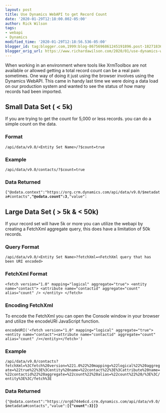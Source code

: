 ```yaml
---
layout: post
title: Use Dynamics WebAPI to get Record Count
date: '2020-01-29T12:18:00.002-05:00'
author: Rick Wilson
tags:
- webapi
- Dynamics
modified_time: '2020-01-29T12:18:56.536-05:00'
blogger_id: tag:blogger.com,1999:blog-8675696861245191896.post-1827183675893110112
blogger_orig_url: https://www.richardawilson.com/2020/01/use-dynamics-webapi-to-get-record-count.html
---
```


When working in an environment where tools like XrmToolbox are not available or allowed getting a total record count can be a real pain sometimes.  One way of doing it just using the browser involves using the Dynamics WebAPI.  This came in handy last time we were doing a data load on our production system and wanted to see the status of how many records had been imported.

## Small Data Set ( < 5k)

If you are trying to get the count for 5,000 or less records. you can do a simple count on the data.

### Format

```/api/data/v9.0/<Entity Set Name>/?$count=true```

### Example

```/api/data/v9.0/contacts/?$count=true```

### Data Returned

```{"@odata.context":"https://org.crm.dynamics.com/api/data/v9.0/$metadata#contacts",```**```"@odata.count":3```**```,"value":```

## Large Data Set ( > 5k & < 50k)

If your record set will have 5k or more you can utilize the webapi by creating a FetchXml aggregate query, this does have a limitation of 50k records.

### Query Format

```/api/data/v9.0/<Entity Set Name>?fetchXml=<FetchXml query that has been URI encoded>```

### FetchXml Format

```<fetch version="1.0" mapping="logical" aggregate="true"> <entity name="contact"> <attribute name="contactid" aggregate="count" alias="count" /> </entity> </fetch>```

### Encoding FetchXml

To encode the FetchXml you can open the Console window in your browser and utilize the encodeURI JavaScript function.

```encodeURI('<fetch version="1.0" mapping="logical" aggregate="true"><entity name="contact"><attribute name="contactid" aggregate="count" alias="count" /></entity></fetch>')```

### Example

```/api/data/v9.0/contacts?fetchXml=%3Cfetch%20version=%221.0%22%20mapping=%22logical%22%20aggregate=%22true%22%3E%3Centity%20name=%22contact%22%3E%3Cattribute%20name=%22contactid%22%20aggregate=%22count%22%20alias=%22count%22%20/%3E%3C/entity%3E%3C/fetch%3E```

### Data Returned

```{"@odata.context":"https://org6744e6cd.crm.dynamics.com/api/data/v9.0/$metadata#contacts","value":```**```[{"count":3}]}```**

